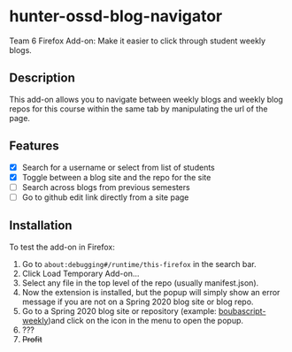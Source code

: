 # hunter-ossd-blog-navigator
Team 6 Firefox Add-on: Make it easier to click through student weekly blogs.

## Description
This add-on allows you to navigate between weekly blogs and weekly blog repos for this course within the same tab by manipulating the url of the page.

## Features 
- [x] Search for a username or select from list of students
- [x] Toggle between a blog site and the repo for the site
- [ ] Search across blogs from previous semesters
- [ ] Go to github edit link directly from a site page 

## Installation

To test the add-on in Firefox:
 
1. Go to `about:debugging#/runtime/this-firefox` in the search bar.
3. Click Load Temporary Add-on…
4. Select any file in the top level of the repo (usually manifest.json).
5. Now the extension is installed, but the popup will simply show an error message if you are not on a Spring 2020 blog site or blog repo.
5. Go to a Spring 2020 blog site or repository (example: [boubascript-weekly](https://hunter-college-ossd-spr-2020.github.io/boubascript-weekly/))and click on the icon in the menu to open the popup. 
6. ???
7. <strike>Profit</strike>
